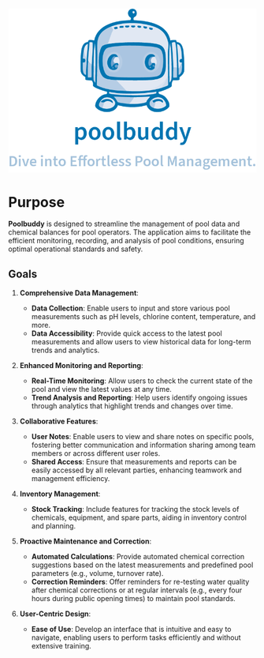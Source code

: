 ![poolbuddy](https://github.com/maximuskowalski/poolbuddy/blob/main/poolbuddy_splash.png?raw=true)

# Purpose

**Poolbuddy** is designed to streamline the management of pool data and chemical balances for pool operators. The application aims to facilitate the efficient monitoring, recording, and analysis of pool conditions, ensuring optimal operational standards and safety.

## Goals

1. **Comprehensive Data Management**:
    - **Data Collection**: Enable users to input and store various pool measurements such as pH levels, chlorine content, temperature, and more.
    - **Data Accessibility**: Provide quick access to the latest pool measurements and allow users to view historical data for long-term trends and analytics.

2. **Enhanced Monitoring and Reporting**:
    - **Real-Time Monitoring**: Allow users to check the current state of the pool and view the latest values at any time.
    - **Trend Analysis and Reporting**: Help users identify ongoing issues through analytics that highlight trends and changes over time.

3. **Collaborative Features**:
    - **User Notes**: Enable users to view and share notes on specific pools, fostering better communication and information sharing among team members or across different user roles.
    - **Shared Access**: Ensure that measurements and reports can be easily accessed by all relevant parties, enhancing teamwork and management efficiency.

4. **Inventory Management**:
    - **Stock Tracking**: Include features for tracking the stock levels of chemicals, equipment, and spare parts, aiding in inventory control and planning.

5. **Proactive Maintenance and Correction**:
    - **Automated Calculations**: Provide automated chemical correction suggestions based on the latest measurements and predefined pool parameters (e.g., volume, turnover rate).
    - **Correction Reminders**: Offer reminders for re-testing water quality after chemical corrections or at regular intervals (e.g., every four hours during public opening times) to maintain pool standards.

6. **User-Centric Design**:
    - **Ease of Use**: Develop an interface that is intuitive and easy to navigate, enabling users to perform tasks efficiently and without extensive training.
